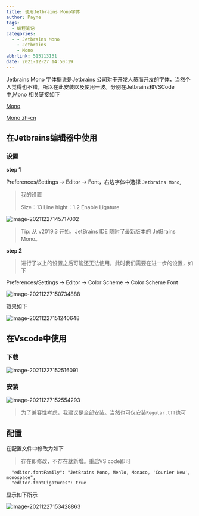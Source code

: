 ```yaml
---
title: 使用Jetbrains Mono字体
author: Payne
tags:
  - 编程笔记
categories:
  - - Jetbrains Mono
    - Jetbrains
    - Mono
abbrlink: 515113131
date: 2021-12-27 14:50:19
---
```


Jetbrains Mono 字体据说是Jetbrains 公司对于开发人员而开发的字体，当然个人觉得也不错，所以在此安装以及使用一波。分别在Jetbrains和VSCode中,Mono 相关链接如下

[Mono](https://www.jetbrains.com/lp/mono/#how-to-install)

[Mono zh-cn](https://www.jetbrains.com/zh-cn/lp/mono/#how-to-install)



## 在Jetbrains编辑器中使用

### 设置

**step 1**

Preferences/Settings -> Editor -> Font，右边字体中选择 `Jetbrains Mono`, 

> 我的设置
>
> Size：13 Line hight：1.2 Enable Ligature

![image-20211227145717002](https://tva1.sinaimg.cn/large/008i3skNgy1gxsee1orkhj30ra0jojtc.jpg)

> Tip: 从 v2019.3 开始，JetBrains IDE 随附了最新版本的 JetBrains Mono。

**step 2**

> 进行了以上的设置之后可能还无法使用，此时我们需要在进一步的设置，如下

Preferences/Settings -> Editor -> Color Scheme -> Color Scheme Font

![image-20211227150734888](https://tva1.sinaimg.cn/large/008i3skNgy1gxseoq1e4nj30ra0jo3zx.jpg)



效果如下

![image-20211227151240648](https://tva1.sinaimg.cn/large/008i3skNgy1gxseu12227j30ol0llabw.jpg)



## 在Vscode中使用

### 下载

![image-20211227152516091](https://tva1.sinaimg.cn/large/008i3skNgy1gxsf74l0goj318q0l7gnh.jpg)

### 安装

![image-20211227152554293](https://tva1.sinaimg.cn/large/008i3skNgy1gxsf7sit6nj30io08474w.jpg)

> 为了兼容性考虑，我建议是全部安装。当然也可仅安装`Regular.tff`也可

## 配置

在配置文件中修改为如下

> 存在即修改，不存在就新增。重启VS code即可

```
  "editor.fontFamily": "JetBrains Mono, Menlo, Monaco, 'Courier New', monospace",
  "editor.fontLigatures": true
```



显示如下所示

![image-20211227153428863](https://tva1.sinaimg.cn/large/008i3skNgy1gxsfgpmnjhj30u50bl0tz.jpg)
